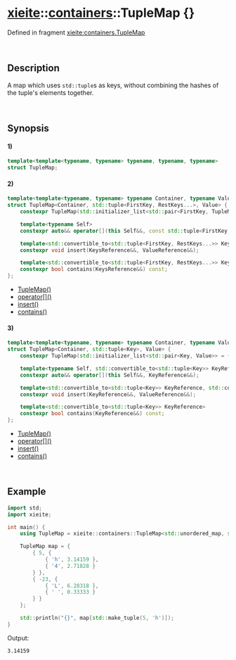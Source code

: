 # [xieite](../../xieite.md)\:\:[containers](../../containers.md)\:\:TupleMap \{\}
Defined in fragment [xieite:containers.TupleMap](../../../src/containers/tuple_map.cpp)

&nbsp;

## Description
A map which uses `std::tuple`s as keys, without combining the hashes of the tuple's elements together.

&nbsp;

## Synopsis
#### 1)
```cpp
template<template<typename, typename> typename, typename, typename>
struct TupleMap;
```
#### 2)
```cpp
template<template<typename, typename> typename Container, typename Value, typename FirstKey, typename... RestKeys>
struct TupleMap<Container, std::tuple<FirstKey, RestKeys...>, Value> {
    constexpr TupleMap(std::initializer_list<std::pair<FirstKey, TupleMap<std::tuple<RestKeys...>, Value>>> = {}) noexcept;

    template<typename Self>
    constexpr auto&& operator[](this Self&&, const std::tuple<FirstKey, RestKeys...>&);

    template<std::convertible_to<std::tuple<FirstKey, RestKeys...>> KeysReference, std::convertible_to<Value> ValueReference>
    constexpr void insert(KeysReference&&, ValueReference&&);

    template<std::convertible_to<std::tuple<FirstKey, RestKeys...>> KeysReference>
    constexpr bool contains(KeysReference&&) const;
};
```
- [TupleMap\(\)](./structures/tuple_map/2/operators/constructor.md)
- [operator\[\]\(\)](./structures/tuple_map/2/operators/array_subscript.md)
- [insert\(\)](./structures/tuple_map/2/insert.md)
- [contains\(\)](./structures/tuple_map/2/contains.md)
#### 3)
```cpp
template<template<typename, typename> typename Container, typename Value, typename Key>
struct TupleMap<Container, std::tuple<Key>, Value> {
    constexpr TupleMap(std::initializer_list<std::pair<Key, Value>> = {}) noexcept;

    template<typename Self, std::convertible_to<std::tuple<Key>> KeyReference>
    constexpr auto&& operator[](this Self&&, KeyReference&&);

    template<std::convertible_to<std::tuple<Key>> KeyReference, std::convertible_to<Value> ValueReference>
    constexpr void insert(KeyReference&&, ValueReference&&);

    template<std::convertible_to<std::tuple<Key>> KeyReference>
    constexpr bool contains(KeyReference&&) const;
};
```
- [TupleMap\(\)](./structures/tuple_map/3/operators/constructor.md)
- [operator\[\]\(\)](./structures/tuple_map/3/operators/array_subscript.md)
- [insert\(\)](./structures/tuple_map/3/insert.md)
- [contains\(\)](./structures/tuple_map/3/contains.md)

&nbsp;

## Example
```cpp
import std;
import xieite;

int main() {
    using TupleMap = xieite::containers::TupleMap<std::unordered_map, std::tuple<int, char>, double>;

    TupleMap map = {
        { 5, {
            { 'h', 3.14159 },
            { '4', 2.71828 }
        } },
        { -23, {
            { 'L', 6.28318 },
            { ' ', 0.33333 }
        } }
    };

    std::println("{}", map[std::make_tuple(5, 'h')]);
}
```
Output:
```
3.14159
```
